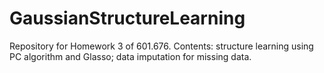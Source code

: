 # GaussianStructureLearning

Repository for Homework 3 of 601.676. 
Contents: structure learning using PC algorithm and Glasso; data imputation for missing data.
